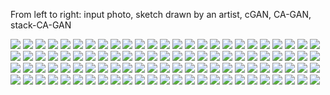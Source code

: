 From left to right: input photo, sketch drawn by an artist, cGAN, CA-GAN, stack-CA-GAN

<img src='CUFS_338/44.jpg' aligh=center>

<img src='CUFS_338/45.jpg' aligh=center>

<img src='CUFS_338/46.jpg' aligh=center>

<img src='CUFS_338/47.jpg' aligh=center>

<img src='CUFS_338/48.jpg' aligh=center>

<img src='CUFS_338/49.jpg' aligh=center>

<img src='CUFS_338/50.jpg' aligh=center>

<img src='CUFS_338/51.jpg' aligh=center>

<img src='CUFS_338/52.jpg' aligh=center>

<img src='CUFS_338/53.jpg' aligh=center>

<img src='CUFS_338/54.jpg' aligh=center>

<img src='CUFS_338/55.jpg' aligh=center>

<img src='CUFS_338/56.jpg' aligh=center>

<img src='CUFS_338/57.jpg' aligh=center>

<img src='CUFS_338/58.jpg' aligh=center>

<img src='CUFS_338/59.jpg' aligh=center>

<img src='CUFS_338/60.jpg' aligh=center>

<img src='CUFS_338/61.jpg' aligh=center>

<img src='CUFS_338/62.jpg' aligh=center>

<img src='CUFS_338/63.jpg' aligh=center>

<img src='CUFS_338/64.jpg' aligh=center>

<img src='CUFS_338/65.jpg' aligh=center>

<img src='CUFS_338/66.jpg' aligh=center>

<img src='CUFS_338/67.jpg' aligh=center>

<img src='CUFS_338/68.jpg' aligh=center>

<img src='CUFS_338/69.jpg' aligh=center>

<img src='CUFS_338/70.jpg' aligh=center>

<img src='CUFS_338/71.jpg' aligh=center>

<img src='CUFS_338/72.jpg' aligh=center>

<img src='CUFS_338/73.jpg' aligh=center>

<img src='CUFS_338/74.jpg' aligh=center>

<img src='CUFS_338/75.jpg' aligh=center>

<img src='CUFS_338/76.jpg' aligh=center>

<img src='CUFS_338/77.jpg' aligh=center>

<img src='CUFS_338/78.jpg' aligh=center>

<img src='CUFS_338/79.jpg' aligh=center>

<img src='CUFS_338/80.jpg' aligh=center>

<img src='CUFS_338/81.jpg' aligh=center>

<img src='CUFS_338/82.jpg' aligh=center>

<img src='CUFS_338/83.jpg' aligh=center>

<img src='CUFS_338/84.jpg' aligh=center>

<img src='CUFS_338/85.jpg' aligh=center>

<img src='CUFS_338/86.jpg' aligh=center>

<img src='CUFS_338/87.jpg' aligh=center>

<img src='CUFS_338/88.jpg' aligh=center>

<img src='CUFS_338/89.jpg' aligh=center>

<img src='CUFS_338/90.jpg' aligh=center>

<img src='CUFS_338/91.jpg' aligh=center>

<img src='CUFS_338/92.jpg' aligh=center>

<img src='CUFS_338/93.jpg' aligh=center>

<img src='CUFS_338/94.jpg' aligh=center>

<img src='CUFS_338/95.jpg' aligh=center>

<img src='CUFS_338/96.jpg' aligh=center>

<img src='CUFS_338/97.jpg' aligh=center>

<img src='CUFS_338/98.jpg' aligh=center>

<img src='CUFS_338/99.jpg' aligh=center>

<img src='CUFS_338/100.jpg' aligh=center>

<img src='CUFS_338/101.jpg' aligh=center>

<img src='CUFS_338/102.jpg' aligh=center>

<img src='CUFS_338/103.jpg' aligh=center>

<img src='CUFS_338/104.jpg' aligh=center>

<img src='CUFS_338/105.jpg' aligh=center>

<img src='CUFS_338/106.jpg' aligh=center>

<img src='CUFS_338/107.jpg' aligh=center>

<img src='CUFS_338/108.jpg' aligh=center>

<img src='CUFS_338/109.jpg' aligh=center>

<img src='CUFS_338/110.jpg' aligh=center>

<img src='CUFS_338/111.jpg' aligh=center>

<img src='CUFS_338/112.jpg' aligh=center>

<img src='CUFS_338/113.jpg' aligh=center>

<img src='CUFS_338/114.jpg' aligh=center>

<img src='CUFS_338/115.jpg' aligh=center>

<img src='CUFS_338/116.jpg' aligh=center>

<img src='CUFS_338/117.jpg' aligh=center>

<img src='CUFS_338/118.jpg' aligh=center>

<img src='CUFS_338/119.jpg' aligh=center>

<img src='CUFS_338/120.jpg' aligh=center>

<img src='CUFS_338/121.jpg' aligh=center>

<img src='CUFS_338/122.jpg' aligh=center>

<img src='CUFS_338/123.jpg' aligh=center>

<img src='CUFS_338/124.jpg' aligh=center>

<img src='CUFS_338/125.jpg' aligh=center>

<img src='CUFS_338/126.jpg' aligh=center>

<img src='CUFS_338/127.jpg' aligh=center>

<img src='CUFS_338/128.jpg' aligh=center>

<img src='CUFS_338/129.jpg' aligh=center>

<img src='CUFS_338/130.jpg' aligh=center>

<img src='CUFS_338/131.jpg' aligh=center>

<img src='CUFS_338/132.jpg' aligh=center>

<img src='CUFS_338/133.jpg' aligh=center>

<img src='CUFS_338/134.jpg' aligh=center>

<img src='CUFS_338/135.jpg' aligh=center>

<img src='CUFS_338/136.jpg' aligh=center>

<img src='CUFS_338/137.jpg' aligh=center>

<img src='CUFS_338/138.jpg' aligh=center>

<img src='CUFS_338/139.jpg' aligh=center>

<img src='CUFS_338/140.jpg' aligh=center>

<img src='CUFS_338/141.jpg' aligh=center>

<img src='CUFS_338/142.jpg' aligh=center>

<img src='CUFS_338/143.jpg' aligh=center>

